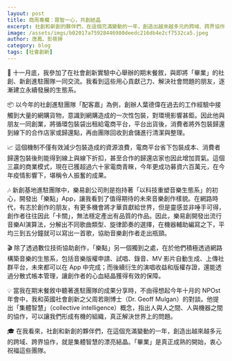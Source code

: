 ```yaml
---
layout: post
title: 商周專欄：眾智一心，共創結晶
excerpt: 社創和新創的夥伴們，在這個充滿變動的一年，創造出越來越多元的跨域、跨界協作。
image: /assets/imgs/b02017a75928446980deedc216db4e2cf7532ca5.jpeg
author: 唐鳳、彭筱婷
category: blog
tags: [社會創新]
---
```


🍏 十一月底，我參加了在社會創新實驗中心舉辦的期末餐敘，與即將「畢業」的社創、新創進駐團隊一同交流。我看到這些用心貢獻己力、解決社會問題的朋友，逐漸建立永續發展的生態系。

📦 以今年的社創進駐團隊「配客嘉」為例，創辦人葉德偉在過去的工作經驗中接觸到大量的網購貨物，意識到網購造成的一次性包裝，對環境影響甚鉅。因此他與朋友一同創業，將循環包裝袋出租給電商平台，平台出貨後，消費者將外包裝歸還到線下的合作店家或歸還點，再由團隊回收到倉儲進行清潔與整理。

📈 這個機制不僅有效減少包裝造成的資源浪費，電商平台省下包裝成本、消費者歸還包裝後則能得到線上與線下折扣，甚至合作的歸還店家也因此增加買氣。這個三贏的商業模式，現在已獲超過六十家電商青睞，今年更成功募資六百萬元，在今年疫情影響下，堪稱令人振奮的成果。

🎶 新創基地進駐團隊中，樂易創公司則是抱持著「以科技重塑音樂生態系」的初心，開發出「樂點」App，讓我看到了值得期待的未來音樂創作樣貌。在網路時代，有志於創作的朋友，有更多機會將才華貢獻給世界，但是靈感並非唾手可得，創作者往往因此「卡關」，無法穩定產出有品質的作品。因此，樂易創開發出流行音樂AI演算法，分解出不同歌曲類型、旋律節奏的選擇，在機器輔助編寫之下，平均三到五分鐘就可以寫出一首歌，協助音樂創作者走出瓶頸。

🎬 除了透過數位技術協助創作，「樂點」另一個獨到之處，在於他們積極透過網路構築音樂的生態系，包括音樂版權申請、試唱、錄音、MV 影片自動生成、上傳社群平台，未來都可以在 App 中完成；而後續衍生的演唱收益和版權存證，還能透過分散式帳本管理，讓創作者的心血結晶獲得有效的保障。

💡 當我在期末餐敘中聽著進駐團隊的成果分享時，不由得想起今年十月的 NPOst 年會中，我和英國社會創新之父周若剛博士（Dr. Geoff Mulgan）的對談。他提出「集體智慧」（collective intelligence）概念，指出人與人之間、人與機器之間的協作，可以讓我們形成有機的組織，真正解決世界上的問題。

🎓 在我看來，社創和新創的夥伴們，在這個充滿變動的一年，創造出越來越多元的跨域、跨界協作，就是集體智慧的漂亮結晶。「畢業」是真正成熟的開始，衷心祝福這些團隊。
